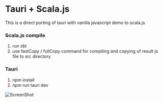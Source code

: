 # Tauri + Scala.js
This is a direct porting of tauri with vanilla javascript demo to scala.js

### Scala.js compile
1. run sbt
1. use fastCopy / fullCopy command for compiling and copying of result js file to src directory

### Tauri
1. npm install
1. npm run tauri dev

![ScreenShot]("tauri_scalajs.jpg")
               